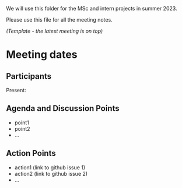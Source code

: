 We will use this folder for the MSc and intern projects in summer 2023.

Please use this file for all the meeting notes. 

*(Template - the latest meeting is on top)*

# Meeting dates

## Participants

Present:

## Agenda and Discussion Points

- point1
- point2
- ...

## Action Points

- action1 (link to github issue 1)
- action2 (link to github issue 2)
- ...
